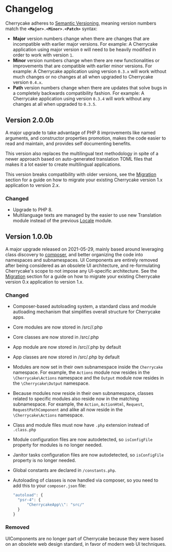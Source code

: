 # Changelog

Cherrycake adheres to [Semantic Versioning](https://semver.org/spec/v2.0.0.html), meaning version numbers match the **`<Major>`**`.`**`<Minor>`**`.`**`<Patch>`** syntax:

* **Major** version numbers change when there are changes that are incompatible with earlier major versions. For example: A Cherrycake application using major version `0` will need to be heavily modified in order to work with version `1`.
* **Minor** version numbers change when there are new functionalities or improvements that are compatible with earlier minor versions. For example: A Cherrycake application using version `0.3.x` will work without much changes or no changes at all when upgraded to Cherrycake version `0.4.x`.
* **Path** version numbers change when there are updates that solve bugs in a completely backwards compatibility fashion. For example: A Cherrycake application using version `0.3.4` will work without any changes at all when upgraded to `0.3.5`.

## Version 2.0.0b

A major upgrade to take advantage of PHP 8 improvements like named arguments, and constructor properties promotion, makes the code easier to read and maintain, and provides self documenting benefits.

This version also replaces the multilingual text methodology in spite of a newer approach based on auto-generated translation TOML files that makes it a lot easier to create multilingual applications.

This version breaks compatibility with older versions, see the [Migration](migration.md) section for a guide on how to migrate your existing Cherrycake version 1.x application to version 2.x.

### Changed

* Upgrade to PHP 8.
* Multilanguage texts are managed by the easier to use new Translation module instead of the previous [Locale](reference/core-modules/locale/) module.

## Version 1.0.0b

A major upgrade released on 2021-05-29, mainly based around leveraging class discovery to [composer](https://getcomposer.org), and better organizing the code into namespaces and subnamespaces. UI Components are entirely removed after being considered as an obsolete UI architecture, and re-formulating Cherrycake's scope to not impose any UI-specific architecture. See the [Migration](migration.md#migrating-from-0-x-to-1-x) section for a guide on how to migrate your existing Cherrycake version 0.x application to version 1.x.

### Changed

* Composer-based autoloading system, a standard class and module autloading mechanism that simplifies overall structure for Cherrycake apps.
* Core modules are now stored in /src//.php
* Core classes are now stored in /src/.php
* App module are now stored in /src//.php by default
* App classes are now stored in /src/.php by default
* Modules are now set in their own subnamespace inside the `Cherrycake` namespace. For example, the `Actions` module now resides in the `\Cherrycake\Actions` namespace and the `Output` module now resides in the `\Cherrycake\Output` namespace.
* Because modules now reside in their own subnamespace, classes related to specific modules also reside now in the matching subnamespace. For example, the `Action`, `ActionHtml`, `Request`, `RequestPathComponent` and alike all now reside in the `\Cherrycake\Actions` namespace.
* Class and module files must now have `.php` extension instead of `.class.php`
* Module configuration files are now autodetected, so `isConfigFile` property for modules is no longer needed.
* Janitor tasks configuration files are now autodetected, so `isConfigFile` property is no longer needed.
* Global constants are declared in `/constants.php`.
* Autoloading of classes is now handled via composer, so you need to add this to your `composer.json` file:

  ```javascript
  "autoload": {
    "psr-4": {
        "CherrycakeApp\\": "src/"
    }
  }
  ```

### Removed

UIComponents are no longer part of Cherrycake because they were based on an obsolete web design standard, in favor of modern web UI techniques.

